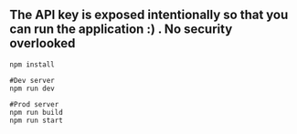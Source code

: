 ## The API key is exposed intentionally so that you can run the application :) . No security overlooked

```
npm install

#Dev server
npm run dev

#Prod server
npm run build
npm run start
```

